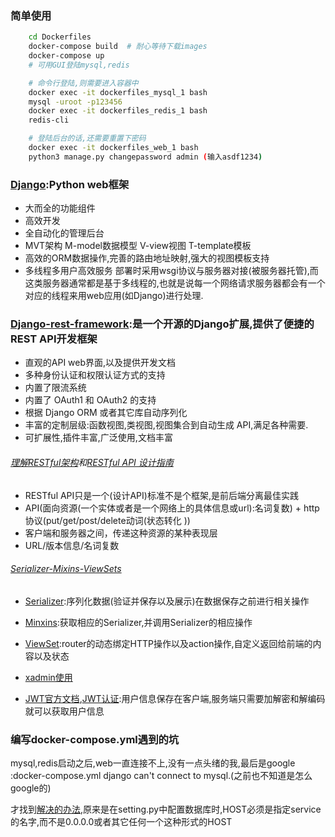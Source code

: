 ### 简单使用
```bash
	cd Dockerfiles
	docker-compose build  # 耐心等待下载images
	docker-compose up 
	# 可用GUI登陆mysql,redis

	# 命令行登陆,则需要进入容器中
	docker exec -it dockerfiles_mysql_1 bash
	mysql -uroot -p123456
	docker exec -it dockerfiles_redis_1 bash
	redis-cli

	# 登陆后台的话,还需要重置下密码
	docker exec -it dockerfiles_web_1 bash
	python3 manage.py changepassword admin (输入asdf1234)

```



### [Django](https:docs.djangoproject.com/zh-hans/2.0/):Python web框架

- 大而全的功能组件
- 高效开发
- 全自动化的管理后台
- MVT架构 M-model数据模型 V-view视图 T-template模板
- 高效的ORM数据操作,完善的路由地址映射,强大的视图模板支持
- 多线程多用户高效服务
部署时采用wsgi协议与服务器对接(被服务器托管),而这类服务器通常都是基于多线程的,也就是说每一个网络请求服务器都会有一个对应的线程来用web应用(如Django)进行处理.


### [Django-rest-framework](http:www.django-rest-framework.org/):是一个开源的Django扩展,提供了便捷的REST API开发框架

- 直观的API web界面,以及提供开发文档
- 多种身份认证和权限认证方式的支持
- 内置了限流系统
- 内置了 OAuth1 和 OAuth2 的支持
- 根据 Django ORM 或者其它库自动序列化
- 丰富的定制层级:函数视图,类视图,视图集合到自动生成 API,满足各种需要.
- 可扩展性,插件丰富,广泛使用,文档丰富

######  [理解RESTful架构](http:www.ruanyifeng.com/blog/2011/09/restful)和[RESTful API 设计指南](http:www.ruanyifeng.com/blog/2014/05/restful_api.html)
- RESTful API只是一个(设计API)标准不是个框架,是前后端分离最佳实践
- API(面向资源(一个实体或者是一个网络上的具体信息或url):名词复数) + http协议(put/get/post/delete动词(状态转化 ))
- 客户端和服务器之间，传递这种资源的某种表现层
- URL/版本信息/名词复数

###### [Serializer-Mixins-ViewSets](http:www.cdrf.co/)
- [Serializer](https:blog.csdn.net/l_vip/article/details/79156113):序列化数据(验证并保存以及展示)在数据保存之前进行相关操作

- [Minxins](https:blog.csdn.net/l_vip/article/details/79142105):获取相应的Serializer,并调用Serializer的相应操作

- [ViewSet](https:blog.csdn.net/l_vip/article/details/79131289):router的动态绑定HTTP操作以及action操作,自定义返回给前端的内容以及状态

- [xadmin使用](http:wongbingming.me/2018/1/16/Django-Xdamin.html)

- [JWT官方文档](https:github.com/GetBlimp/django-rest-framework-jwt),[JWT认证](https:blog.leapoahead.com/2015/09/07/user-authentication-with-jwt/):用户信息保存在客户端,服务端只需要加解密和解编码就可以获取用户信息

### 编写docker-compose.yml遇到的坑
mysql,redis启动之后,web一直连接不上,没有一点头绪的我,最后是google :docker-compose.yml django can't connect to mysql.(之前也不知道是怎么google的)

才找到[解决的办法](https:stackoverflow.com/questions/47979270/django-cannot-connect-mysql-in-docker-compose),原来是在setting.py中配置数据库时,HOST必须是指定service的名字,而不是0.0.0.0或者其它任何一个这种形式的HOST
